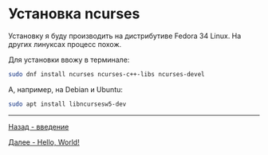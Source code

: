 # Установка ncurses

Установку я буду производить на дистрибутиве Fedora 34 Linux. На других линуксах процесс похож.

Для установки ввожу в терминале:

```bash
sudo dnf install ncurses ncurses-c++-libs ncurses-devel
```

А, например, на Debian и Ubuntu:

```bash
sudo apt install libncursesw5-dev
```

***

[Назад - введение](intro.md)

[Далее - Hello, World!](program/ncurses1.md)
